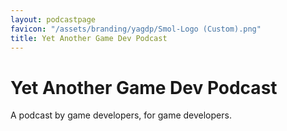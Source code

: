 ```yaml
---
layout: podcastpage
favicon: "/assets/branding/yagdp/Smol-Logo (Custom).png"
title: Yet Another Game Dev Podcast
---
```


# Yet Another Game Dev Podcast

A podcast by game developers, for game developers.

